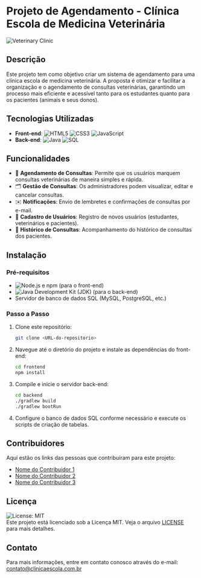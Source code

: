 # Projeto de Agendamento - Clínica Escola de Medicina Veterinária

![Veterinary Clinic](https://via.placeholder.com/800x200.png?text=Veterinary+Clinic+Scheduling+System)

## Descrição

Este projeto tem como objetivo criar um sistema de agendamento para uma clínica escola de medicina veterinária. A proposta é otimizar e facilitar a organização e o agendamento de consultas veterinárias, garantindo um processo mais eficiente e acessível tanto para os estudantes quanto para os pacientes (animais e seus donos).

## Tecnologias Utilizadas

- **Front-end**: ![HTML5](https://img.shields.io/badge/-HTML5-E34F26?logo=html5&logoColor=white) ![CSS3](https://img.shields.io/badge/-CSS3-1572B6?logo=css3&logoColor=white) ![JavaScript](https://img.shields.io/badge/-JavaScript-F7DF1E?logo=javascript&logoColor=black)
- **Back-end**: ![Java](https://img.shields.io/badge/-Java-007396?logo=java&logoColor=white) ![SQL](https://img.shields.io/badge/-SQL-4479A1?logo=postgresql&logoColor=white)

## Funcionalidades

- 📅 **Agendamento de Consultas**: Permite que os usuários marquem consultas veterinárias de maneira simples e rápida.
- 🗂️ **Gestão de Consultas**: Os administradores podem visualizar, editar e cancelar consultas.
- ✉️ **Notificações**: Envio de lembretes e confirmações de consultas por e-mail.
- 👤 **Cadastro de Usuários**: Registro de novos usuários (estudantes, veterinários e pacientes).
- 📝 **Histórico de Consultas**: Acompanhamento do histórico de consultas dos pacientes.

## Instalação

### Pré-requisitos

- ![Node.js](https://img.shields.io/badge/-Node.js-339933?logo=node.js&logoColor=white) e npm (para o front-end)
- ![Java](https://img.shields.io/badge/-Java-007396?logo=java&logoColor=white) Development Kit (JDK) (para o back-end)
- Servidor de banco de dados SQL (MySQL, PostgreSQL, etc.)

### Passo a Passo

1. Clone este repositório:
   ```bash
   git clone <URL-do-repositorio>
   ```
2. Navegue até o diretório do projeto e instale as dependências do front-end:
   ```bash
   cd frontend
   npm install
   ```
3. Compile e inicie o servidor back-end:
   ```bash
   cd backend
   ./gradlew build
   ./gradlew bootRun
   ```
4. Configure o banco de dados SQL conforme necessário e execute os scripts de criação de tabelas.

## Contribuidores

Aqui estão os links das pessoas que contribuíram para este projeto:

- [Nome do Contribuidor 1](link)
- [Nome do Contribuidor 2](link)
- [Nome do Contribuidor 3](link)

## Licença

![License: MIT](https://img.shields.io/badge/License-MIT-blue.svg)  
Este projeto está licenciado sob a Licença MIT. Veja o arquivo [LICENSE](LICENSE) para mais detalhes.

## Contato

Para mais informações, entre em contato conosco através do e-mail: contato@clinicaescola.com.br

